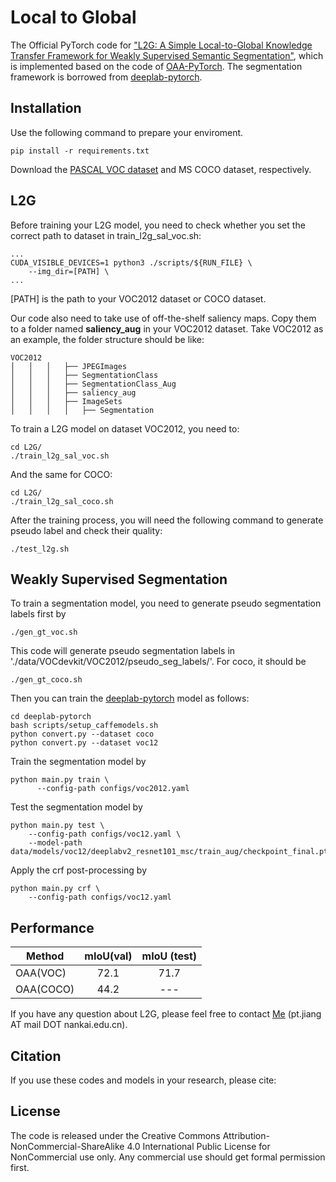 # Local to Global
The Official PyTorch code for ["L2G: A Simple Local-to-Global Knowledge Transfer Framework for Weakly Supervised Semantic Segmentation"](https://arxiv.org/abs/2204.03206), which is implemented based on the code of [OAA-PyTorch](https://github.com/PengtaoJiang/OAA-PyTorch). 
The segmentation framework is borrowed from [deeplab-pytorch](https://github.com/kazuto1011/deeplab-pytorch).

## Installation
Use the following command to prepare your enviroment.
```
pip install -r requirements.txt
```

Download the [PASCAL VOC dataset](https://drive.google.com/file/d/1jnHE6Sau0tHI7X6JQKhzHov-vseYbrf9/view?usp=sharing) and MS COCO dataset, respectively.

## L2G
Before training your L2G model, you need to check whether you set the correct path to dataset in train_l2g_sal_voc.sh:
```
...
CUDA_VISIBLE_DEVICES=1 python3 ./scripts/${RUN_FILE} \
    --img_dir=[PATH] \
...
```
[PATH] is the path to your VOC2012 dataset or COCO dataset.

Our code also need to take use of off-the-shelf saliency maps. Copy them to a folder named **saliency_aug** in your VOC2012 dataset. 
Take VOC2012 as an example, the folder structure should be like:
```
VOC2012
│   │   │   ├── JPEGImages
│   │   │   ├── SegmentationClass
│   │   │   ├── SegmentationClass_Aug
│   │   │   ├── saliency_aug
│   │   │   ├── ImageSets
│   │   │   │   ├── Segmentation
```

To train a L2G model on dataset VOC2012, you need to:
```
cd L2G/
./train_l2g_sal_voc.sh 
```
And the same for COCO:
```
cd L2G/
./train_l2g_sal_coco.sh 
```
After the training process, you will need the following command to generate pseudo label and check their quality:
```
./test_l2g.sh
```

## Weakly Supervised Segmentation
To train a segmentation model, you need to generate pseudo segmentation labels first by 
```
./gen_gt_voc.sh
```
This code will generate pseudo segmentation labels in './data/VOCdevkit/VOC2012/pseudo_seg_labels/'.
For coco, it should be
```
./gen_gt_coco.sh
```


Then you can train the [deeplab-pytorch](https://github.com/kazuto1011/deeplab-pytorch) model as follows:  
```
cd deeplab-pytorch
bash scripts/setup_caffemodels.sh
python convert.py --dataset coco
python convert.py --dataset voc12
```
Train the segmentation model by
```
python main.py train \
      --config-path configs/voc2012.yaml
```
Test the segmentation model by 
```
python main.py test \
    --config-path configs/voc12.yaml \
    --model-path data/models/voc12/deeplabv2_resnet101_msc/train_aug/checkpoint_final.pth
```
Apply the crf post-processing by 
```
python main.py crf \
    --config-path configs/voc12.yaml
```
## Performance
Method |mIoU(val) | mIoU (test)  
--- |:---:|:---:
OAA(VOC)  | 72.1 | 71.7
OAA(COCO) | 44.2 | ---


If you have any question about L2G, please feel free to contact [Me](https://pengtaojiang.github.io/) (pt.jiang AT mail DOT nankai.edu.cn). 

## Citation
If you use these codes and models in your research, please cite:


## License
The code is released under the Creative Commons Attribution-NonCommercial-ShareAlike 4.0 International Public License for NonCommercial use only. Any commercial use should get formal permission first.
  
